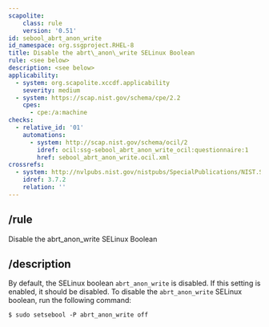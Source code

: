 ```yaml
---
scapolite:
    class: rule
    version: '0.51'
id: sebool_abrt_anon_write
id_namespace: org.ssgproject.RHEL-8
title: Disable the abrt\_anon\_write SELinux Boolean
rule: <see below>
description: <see below>
applicability:
  - system: org.scapolite.xccdf.applicability
    severity: medium
  - system: https://scap.nist.gov/schema/cpe/2.2
    cpes:
      - cpe:/a:machine
checks:
  - relative_id: '01'
    automations:
      - system: http://scap.nist.gov/schema/ocil/2
        idref: ocil:ssg-sebool_abrt_anon_write_ocil:questionnaire:1
        href: sebool_abrt_anon_write.ocil.xml
crossrefs:
  - system: http://nvlpubs.nist.gov/nistpubs/SpecialPublications/NIST.SP.800-171.pdf
    idref: 3.7.2
    relation: ''
---
```



## /rule

Disable the abrt\_anon\_write SELinux Boolean

## /description

By
default, the SELinux boolean `abrt_anon_write` is disabled. If this
setting is enabled, it should be disabled. To disable the
`abrt_anon_write` SELinux boolean, run the following command:

``` 
$ sudo setsebool -P abrt_anon_write off
```
